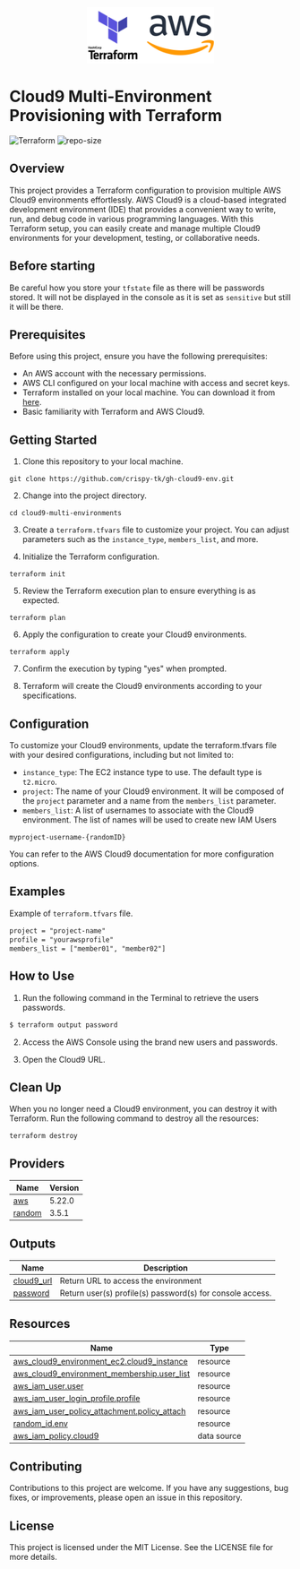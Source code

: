 <!-- BEGIN_TF_DOCS -->


<div style="text-align:center">
    <img src="/images/tf_aws.png" alt="Terraform and AWS logo" height="100"/>
</div>

# Cloud9 Multi-Environment Provisioning with Terraform
![Terraform](https://img.shields.io/badge/terraform-%235835CC.svg?style=for-the-badge&logo=terraform&logoColor=white)
![repo-size](https://img.shields.io/github/repo-size/crispy-tk/aws-cloud9-multi-env )

## Overview

This project provides a Terraform configuration to provision multiple AWS Cloud9 environments effortlessly. AWS Cloud9 is a cloud-based integrated development environment (IDE) that provides a convenient way to write, run, and debug code in various programming languages. With this Terraform setup, you can easily create and manage multiple Cloud9 environments for your development, testing, or collaborative needs.

## Before starting

Be careful how you store your `tfstate` file as there will be passwords stored. It will not be displayed in the console as it is set as `sensitive` but still it will be there.

## Prerequisites

Before using this project, ensure you have the following prerequisites:

- An AWS account with the necessary permissions.
- AWS CLI configured on your local machine with access and secret keys.
- Terraform installed on your local machine. You can download it from [here](https://www.terraform.io/downloads.html).
- Basic familiarity with Terraform and AWS Cloud9.

## Getting Started

1. Clone this repository to your local machine.

```shell
git clone https://github.com/crispy-tk/gh-cloud9-env.git
```

2. Change into the project directory.
```shell
cd cloud9-multi-environments
```

3. Create a `terraform.tfvars` file to customize your project. You can adjust parameters such as the `instance_type`, `members_list`, and more.

4. Initialize the Terraform configuration.
```shell
terraform init
```

5. Review the Terraform execution plan to ensure everything is as expected.
```shell
terraform plan
```

6. Apply the configuration to create your Cloud9 environments.
```shell
terraform apply
```

7. Confirm the execution by typing "yes" when prompted.

8. Terraform will create the Cloud9 environments according to your specifications.

## Configuration

To customize your Cloud9 environments, update the terraform.tfvars file with your desired configurations, including but not limited to:

* `instance_type`: The EC2 instance type to use. The default type is `t2.micro`.
* `project`: The name of your Cloud9 environment. It will be composed of the `project` parameter and a name from the `members_list` parameter.
* `members_list`: A list of usernames to associate with the Cloud9 environment. The list of names will be used to create new IAM Users

```
myproject-username-{randomID}
```

You can refer to the AWS Cloud9 documentation for more configuration options.

## Examples
Example of `terraform.tfvars` file.
```hcl
project = "project-name"
profile = "yourawsprofile"
members_list = ["member01", "member02"]
```
## How to Use

1. Run the following command in the Terminal to retrieve the users passwords.

```sh
$ terraform output password
```

2. Access the AWS Console using the brand new users and passwords.

3. Open the Cloud9 URL.

## Clean Up

When you no longer need a Cloud9 environment, you can destroy it with Terraform. Run the following command to destroy all the resources:
```shell
terraform destroy
```

## Providers

| Name | Version |
|------|---------|
| <a name="provider_aws"></a> [aws](#provider\_aws) | 5.22.0 |
| <a name="provider_random"></a> [random](#provider\_random) | 3.5.1 |

## Outputs

| Name | Description |
|------|-------------|
| <a name="output_cloud9_url"></a> [cloud9\_url](#output\_cloud9\_url) | Return URL to access the environment |
| <a name="output_password"></a> [password](#output\_password) | Return user(s) profile(s) password(s) for console access. |

## Resources

| Name | Type |
|------|------|
| [aws_cloud9_environment_ec2.cloud9_instance](https://registry.terraform.io/providers/hashicorp/aws/5.22.0/docs/resources/cloud9_environment_ec2) | resource |
| [aws_cloud9_environment_membership.user_list](https://registry.terraform.io/providers/hashicorp/aws/5.22.0/docs/resources/cloud9_environment_membership) | resource |
| [aws_iam_user.user](https://registry.terraform.io/providers/hashicorp/aws/5.22.0/docs/resources/iam_user) | resource |
| [aws_iam_user_login_profile.profile](https://registry.terraform.io/providers/hashicorp/aws/5.22.0/docs/resources/iam_user_login_profile) | resource |
| [aws_iam_user_policy_attachment.policy_attach](https://registry.terraform.io/providers/hashicorp/aws/5.22.0/docs/resources/iam_user_policy_attachment) | resource |
| [random_id.env](https://registry.terraform.io/providers/hashicorp/random/3.5.1/docs/resources/id) | resource |
| [aws_iam_policy.cloud9](https://registry.terraform.io/providers/hashicorp/aws/5.22.0/docs/data-sources/iam_policy) | data source |

## Contributing

Contributions to this project are welcome. If you have any suggestions, bug fixes, or improvements, please open an issue in this repository.

## License

This project is licensed under the MIT License. See the LICENSE file for more details.
<!-- END_TF_DOCS -->